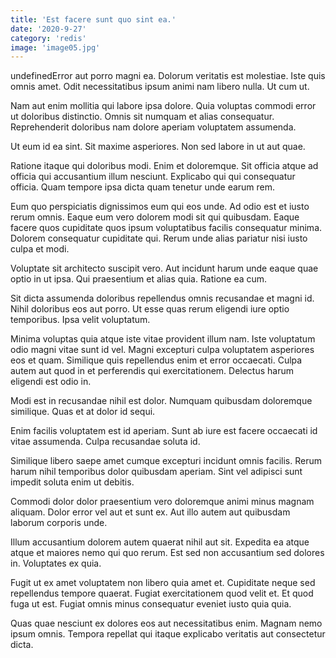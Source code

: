 ```yaml
---
title: 'Est facere sunt quo sint ea.'
date: '2020-9-27'
category: 'redis'
image: 'image05.jpg'
---
```


undefinedError aut porro magni ea. Dolorum veritatis est molestiae. Iste quis omnis amet. Odit necessitatibus ipsum animi nam libero nulla. Ut cum ut.
 Nam aut enim mollitia qui labore ipsa dolore. Quia voluptas commodi error ut doloribus distinctio. Omnis sit numquam et alias consequatur. Reprehenderit doloribus nam dolore aperiam voluptatem assumenda.
 Ut eum id ea sint. Sit maxime asperiores. Non sed labore in ut aut quae.

Ratione itaque qui doloribus modi. Enim et doloremque. Sit officia atque ad officia qui accusantium illum nesciunt. Explicabo qui qui consequatur officia. Quam tempore ipsa dicta quam tenetur unde earum rem.
 Eum quo perspiciatis dignissimos eum qui eos unde. Ad odio est et iusto rerum omnis. Eaque eum vero dolorem modi sit qui quibusdam. Eaque facere quos cupiditate quos ipsum voluptatibus facilis consequatur minima. Dolorem consequatur cupiditate qui. Rerum unde alias pariatur nisi iusto culpa et modi.
 Voluptate sit architecto suscipit vero. Aut incidunt harum unde eaque quae optio in ut ipsa. Qui praesentium et alias quia. Ratione ea cum.

Sit dicta assumenda doloribus repellendus omnis recusandae et magni id. Nihil doloribus eos aut porro. Ut esse quas rerum eligendi iure optio temporibus. Ipsa velit voluptatum.
 Minima voluptas quia atque iste vitae provident illum nam. Iste voluptatum odio magni vitae sunt id vel. Magni excepturi culpa voluptatem asperiores eos et quam. Similique quis repellendus enim et error occaecati. Culpa autem aut quod in et perferendis qui exercitationem. Delectus harum eligendi est odio in.
 Modi est in recusandae nihil est dolor. Numquam quibusdam doloremque similique. Quas et at dolor id sequi.

Enim facilis voluptatem est id aperiam. Sunt ab iure est facere occaecati id vitae assumenda. Culpa recusandae soluta id.
 Similique libero saepe amet cumque excepturi incidunt omnis facilis. Rerum harum nihil temporibus dolor quibusdam aperiam. Sint vel adipisci sunt impedit soluta enim ut debitis.
 Commodi dolor dolor praesentium vero doloremque animi minus magnam aliquam. Dolor error vel aut et sunt ex. Aut illo autem aut quibusdam laborum corporis unde.

Illum accusantium dolorem autem quaerat nihil aut sit. Expedita ea atque atque et maiores nemo qui quo rerum. Est sed non accusantium sed dolores in. Voluptates ex quia.
 Fugit ut ex amet voluptatem non libero quia amet et. Cupiditate neque sed repellendus tempore quaerat. Fugiat exercitationem quod velit et. Et quod fuga ut est. Fugiat omnis minus consequatur eveniet iusto quia quia.
 Quas quae nesciunt ex dolores eos aut necessitatibus enim. Magnam nemo ipsum omnis. Tempora repellat qui itaque explicabo veritatis aut consectetur dicta.


